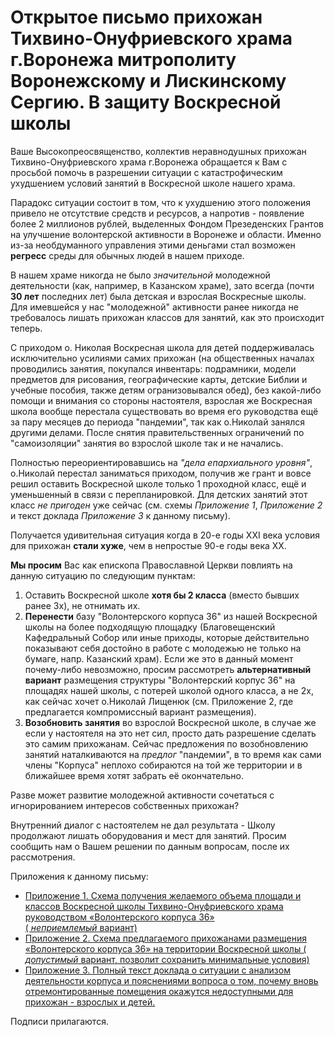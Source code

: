 # Открытое письмо прихожан Тихвино-Онуфриевского храма г.Воронежа митрополиту Воронежскому и Лискинскому Сергию. В защиту Воскресной школы

Ваше Высокопреосвященство, коллектив неравнодушных прихожан Тихвино-Онуфриевского храма г.Воронежа обращается к Вам с просьбой помочь в разрешении ситуации
 с катастрофическим ухудшением условий занятий в Воскресной школе нашего храма.

Парадокс ситуации состоит в том, что к ухудшению этого положения привело не отсутствие средств и ресурсов, 
а напротив - появление более 2 миллионов рублей, выделенных Фондом Презеденских Грантов на 
улучшение волонтерской активности в Воронеже и области. Именно из-за необдуманного управления этими деньгами стал возможен **регресс** среды для обычных людей в нашем приходе.

В нашем храме никогда не было *значительной* молодежной деятельности (как, например, в Казанском храме), зато всегда (почти **30 лет** последних лет) была детская и взрослая Воскресные школы.
Для имевшейся у нас "молодежной" активности ранее  никогда не требовалось лишать прихожан классов для занятий, как это происходит теперь.

С приходом о. Николая Воскресная школа для детей поддерживалась исключительно усилиями самих прихожан 
(на общественных началах проводились занятия, покупался инвентарь: подрамники, модели предметов для рисования, географические карты, детские Библии и учебные пособия, также детям огранизовывался обед),
 без какой-либо помощи и внимания со стороны настоятеля,
взрослая же Воскресная школа вообще перестала существовать во время его руководства ещё за пару месяцев до периода "пандемии", так как о.Николай занялся другими делами.
После снятия правительственных ограничений по "самоизоляции" занятия во взрослой школе так и не начались.

Полностью переориентировавшись на *"дела епархиального уровня"*, о.Николай перестал заниматься приходом, получив же грант и вовсе решил оставить Воскресной школе 
только 1 проходной класс, ещё и уменьшенный в связи с перепланировкой.
Для детских занятий этот класс *не пригоден* уже сейчас (см. схемы *Приложение 1*, *Приложение 2* и текст доклада *Приложение 3* к данному письму). 

Получается удивительная ситуация когда в 20-е годы XXI века условия для прихожан **стали хуже**, чем в непростые 90-е годы века XX.

**Мы просим** Вас как епископа Православной Церкви повлиять на данную ситуацию по следующим пунктам:

1. Оставить Воскресной школе **хотя бы 2 класса** (вместо бывших ранее 3х), не отнимать их.
2. **Перенести** базу "Волонтерского корпуса 36" из нашей Воскресной школы на более подходящую площадку 
(Благовещенский Кафедральный Собор или иные приходы, которые действительно показывают себя достойно в работе с молодежью не только на бумаге, напр. Казанский храм).
Если же это в данный момент почему-либо невозможно, просим рассмотреть **альтернативный вариант** размещения структуры "Волонтерский корпус 36" на площадях нашей школы, с потерей школой одного класса, а не 2х, как сейчас хочет о.Николай Лищенюк 
(см. Приложение 2, где предлагается компромиссный вариант размещения).
3. **Возобновить занятия** во взрослой Воскресной школе, в случае же если у настоятеля на это нет сил, просто дать разрешение сделать это самим прихожанам.
 Сейчас предложения по возобновлению занятий наталкиваются на *предлог* "пандемии", 
в то время как сами члены "Корпуса" неплохо собираются на той же территории и в ближайшее время хотят забрать её окончательно.

Разве может развитие молодежной активности сочетаться с игнорированием интересов собственных прихожан?

Внутренний диалог с настоятелем не дал результата - Школу продолжают лишать оборудования и мест для занятий.
Просим сообщить нам о Вашем решении по данным вопросам, после их рассмотрения.

Приложения к данному письму:

* [Приложение 1. Схема получения желаемого объема площади и классов Воскресной школы Тихвино-Онуфриевского храма руководством «Волонтерского корпуса 36»  
 ( *неприемлемый* вариант)](./images/bulstal-1.png)
* [Приложение 2. Схема предлагаемого прихожанами размещения «Волонтерского корпуса 36» на территории Воскресной школы ( *допустимый* вариант, позволит сохранить минимальные условия)](./images/predlogenie-1.png)
* [Приложение 3. Полный текст доклада о ситуации с анализом деятельности корпуса и пояснениями вопроса о том, почему вновь отремонтированные помещения окажутся недоступными для прихожан - взрослых и детей.](./sos2020.md)


Подписи прилагаются.